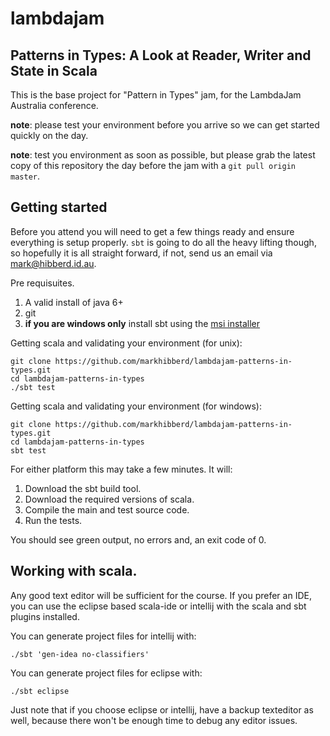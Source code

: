 # lambdajam
## Patterns in Types: A Look at Reader, Writer and State in Scala

This is the base project for "Pattern in Types" jam, for the LambdaJam
Australia conference.

__note__: please test your environment before you arrive so we can get
started quickly on the day.

__note__: test you environment as soon as possible, but please grab the
latest copy of this repository the day before the jam with a `git pull origin master`.


## Getting started

Before you attend you will need to get a few things
ready and ensure everything is setup properly. `sbt`
is going to do all the heavy lifting though, so
hopefully it is all straight forward, if not, send
us an email via <mark@hibberd.id.au>.


Pre requisuites.

 1. A valid install of java 6+
 2. git
 3. **if you are windows only** install sbt using the [msi installer](http://scalasbt.artifactoryonline.com/scalasbt/sbt-native-packages/org/scala-sbt/sbt/0.12.3/sbt.msi)


Getting scala and validating your environment (for unix):

    git clone https://github.com/markhibberd/lambdajam-patterns-in-types.git
    cd lambdajam-patterns-in-types
    ./sbt test


Getting scala and validating your environment (for windows):

    git clone https://github.com/markhibberd/lambdajam-patterns-in-types.git
    cd lambdajam-patterns-in-types
    sbt test


For either platform this may take a few minutes. It will:

 1. Download the sbt build tool.
 2. Download the required versions of scala.
 3. Compile the main and test source code.
 4. Run the tests.


You should see green output, no errors and, an exit code of 0.


## Working with scala.

Any good text editor will be sufficient for the course. If you
prefer an IDE, you can use the eclipse based scala-ide or
intellij with the scala and sbt plugins installed.

You can generate project files for intellij with:

    ./sbt 'gen-idea no-classifiers'

You can generate project files for eclipse with:

    ./sbt eclipse

Just note that if you choose eclipse or intellij, have a
backup texteditor as well, because there won't be enough
time to debug any editor issues.
